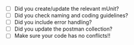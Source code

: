 - [ ] Did you create/update the relevant mUnit?
- [ ] Did you check naming and coding guidelines?
- [ ] Did you include error handling?
- [ ] Did you update the postman collection?
- [ ] Make sure your code has no conflicts!!